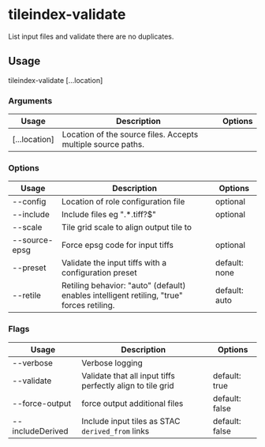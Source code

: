 # tileindex-validate

List input files and validate there are no duplicates.

## Usage

tileindex-validate <options> [...location]

### Arguments

| Usage         | Description                                                  | Options |
| ------------- | ------------------------------------------------------------ | ------- |
| [...location] | Location of the source files. Accepts multiple source paths. |         |

### Options

| Usage                  | Description                                                                               | Options       |
| ---------------------- | ----------------------------------------------------------------------------------------- | ------------- |
| --config <str>         | Location of role configuration file                                                       | optional      |
| --include <str>        | Include files eg ".\*.tiff?$"                                                             | optional      |
| --scale <value>        | Tile grid scale to align output tile to                                                   |               |
| --source-epsg <number> | Force epsg code for input tiffs                                                           | optional      |
| --preset <str>         | Validate the input tiffs with a configuration preset                                      | default: none |
| --retile <value>       | Retiling behavior: "auto" (default) enables intelligent retiling, "true" forces retiling. | default: auto |

### Flags

| Usage            | Description                                                | Options        |
| ---------------- | ---------------------------------------------------------- | -------------- |
| --verbose        | Verbose logging                                            |                |
| --validate       | Validate that all input tiffs perfectly align to tile grid | default: true  |
| --force-output   | force output additional files                              | default: false |
| --includeDerived | Include input tiles as STAC `derived_from` links           | default: false |

<!-- This file has been autogenerated by src/readme/readme.generate.ts -->

